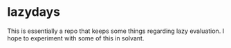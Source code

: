 # lazydays

This is essentially a repo that keeps some things regarding lazy evaluation.
I hope to experiment with some of this in solvant.
